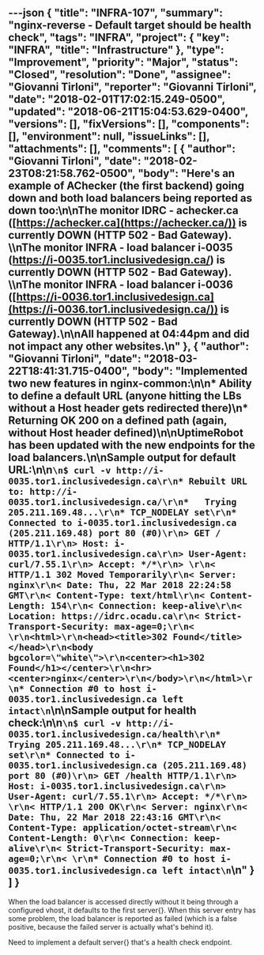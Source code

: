 ---json
{
  "title": "INFRA-107",
  "summary": "nginx-reverse - Default target should be health check",
  "tags": "INFRA",
  "project": {
    "key": "INFRA",
    "title": "Infrastructure"
  },
  "type": "Improvement",
  "priority": "Major",
  "status": "Closed",
  "resolution": "Done",
  "assignee": "Giovanni Tirloni",
  "reporter": "Giovanni Tirloni",
  "date": "2018-02-01T17:02:15.249-0500",
  "updated": "2018-06-21T15:04:53.629-0400",
  "versions": [],
  "fixVersions": [],
  "components": [],
  "environment": null,
  "issueLinks": [],
  "attachments": [],
  "comments": [
    {
      "author": "Giovanni Tirloni",
      "date": "2018-02-23T08:21:58.762-0500",
      "body": "Here's an example of AChecker (the first backend) going down and both load balancers being reported as down too:\n\nThe monitor IDRC - achecker.ca ([https://achecker.ca](https://achecker.ca/)) is currently DOWN (HTTP 502 - Bad Gateway). \\\nThe monitor INFRA - load balancer i-0035 (<https://i-0035.tor1.inclusivedesign.ca/>) is currently DOWN (HTTP 502 - Bad Gateway). \\\nThe monitor INFRA - load balancer i-0036 ([https://i-0036.tor1.inclusivedesign.ca](https://i-0036.tor1.inclusivedesign.ca/)) is currently DOWN (HTTP 502 - Bad Gateway).\n\nAll happened at 04:44pm and did not impact any other websites.\n"
    },
    {
      "author": "Giovanni Tirloni",
      "date": "2018-03-22T18:41:31.715-0400",
      "body": "Implemented two new features in nginx-common:\n\n* Ability to define a default URL (anyone hitting the LBs without a Host header gets redirected there)\n* Returning OK 200 on a defined path (again, without Host header defined)\n\nUptimeRobot has been updated with the new endpoints for the load balancers.\n\nSample output for default URL:\n\n```\n$ curl -v http://i-0035.tor1.inclusivedesign.ca\r\n* Rebuilt URL to: http://i-0035.tor1.inclusivedesign.ca/\r\n*   Trying 205.211.169.48...\r\n* TCP_NODELAY set\r\n* Connected to i-0035.tor1.inclusivedesign.ca (205.211.169.48) port 80 (#0)\r\n> GET / HTTP/1.1\r\n> Host: i-0035.tor1.inclusivedesign.ca\r\n> User-Agent: curl/7.55.1\r\n> Accept: */*\r\n> \r\n< HTTP/1.1 302 Moved Temporarily\r\n< Server: nginx\r\n< Date: Thu, 22 Mar 2018 22:24:58 GMT\r\n< Content-Type: text/html\r\n< Content-Length: 154\r\n< Connection: keep-alive\r\n< Location: https://idrc.ocadu.ca\r\n< Strict-Transport-Security: max-age=0;\r\n< \r\n<html>\r\n<head><title>302 Found</title></head>\r\n<body bgcolor=\"white\">\r\n<center><h1>302 Found</h1></center>\r\n<hr><center>nginx</center>\r\n</body>\r\n</html>\r\n* Connection #0 to host i-0035.tor1.inclusivedesign.ca left intact\n```\n\nSample output for health check:\n\n```\n$ curl -v http://i-0035.tor1.inclusivedesign.ca/health\r\n*   Trying 205.211.169.48...\r\n* TCP_NODELAY set\r\n* Connected to i-0035.tor1.inclusivedesign.ca (205.211.169.48) port 80 (#0)\r\n> GET /health HTTP/1.1\r\n> Host: i-0035.tor1.inclusivedesign.ca\r\n> User-Agent: curl/7.55.1\r\n> Accept: */*\r\n> \r\n< HTTP/1.1 200 OK\r\n< Server: nginx\r\n< Date: Thu, 22 Mar 2018 22:43:16 GMT\r\n< Content-Type: application/octet-stream\r\n< Content-Length: 0\r\n< Connection: keep-alive\r\n< Strict-Transport-Security: max-age=0;\r\n< \r\n* Connection #0 to host i-0035.tor1.inclusivedesign.ca left intact\n```\n"
    }
  ]
}
---
When the load balancer is accessed directly without it being through a configured vhost, it defaults to the first server{}. When this server entry has some problem, the load balancer is reported as failed (which is a false positive, because the failed server is actually what's behind it).

Need to implement a default server{} that's a health check endpoint.

        